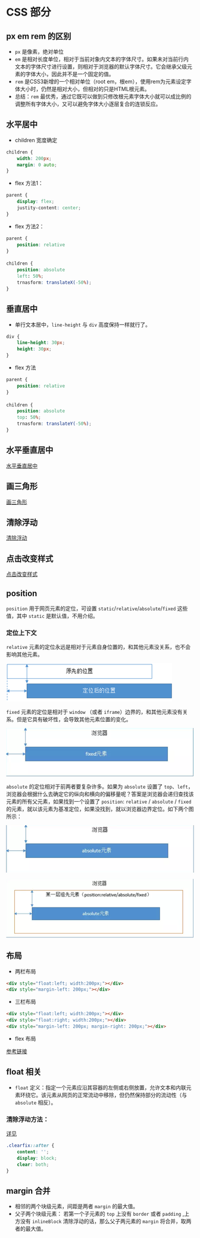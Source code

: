 # CSS 部分

## px em rem 的区别

- `px` 是像素，绝对单位
- `em` 是相对长度单位，相对于当前对象内文本的字体尺寸。如果未对当前行内文本的字体尺寸进行设置，则相对于浏览器的默认字体尺寸。它会继承父级元素的字体大小，因此并不是一个固定的值。
- `rem` 是CSS3新增的一个相对单位（root em，根em），使用rem为元素设定字体大小时，仍然是相对大小，但相对的只是HTML根元素。
- 总结：`rem` 最优秀，通过它既可以做到只修改根元素字体大小就可以成比例的调整所有字体大小，又可以避免字体大小逐层复合的连锁反应。

## 水平居中

- children 宽度确定

```css
children {
    width: 200px;
    margin: 0 auto;
}
```

- flex 方法1：

```css
parent {
    display: flex;
    justity-content: center;
}
```

- flex 方法2：

```css
parent {
    position: relative
}

children {
    position: absolute
    left: 50%;
    trnasform: translateX(-50%);
}
```

## 垂直居中

- 单行文本居中，`line-height` 与 `div` 高度保持一样就行了。

```css
div {
    line-height: 30px;
    height: 30px;
}
```
- flex 方法

```css
parent {
    position: relative
}

children {
    position: absolute
    top: 50%;
    trnasform: translateY(-50%);
}
```

## 水平垂直居中
[水平垂直居中](https://github.com/wangwenyue/CSS-me/blob/master/example/%E6%B0%B4%E5%B9%B3%E5%9E%82%E7%9B%B4%E5%B1%85%E4%B8%AD.html)

## 画三角形
[画三角形](https://github.com/wangwenyue/CSS-me/blob/master/example/triangle.html)

## 清除浮动
[清除浮动](https://github.com/wangwenyue/CSS-me/blob/master/example/%E6%B8%85%E9%99%A4%E6%B5%AE%E5%8A%A8.html)

## 点击改变样式
[点击改变样式](https://github.com/wangwenyue/CSS-me/blob/master/example/%E7%82%B9%E5%87%BB%E6%94%B9%E5%8F%98%E6%A0%B7%E5%BC%8F.html)

## position

`position` 用于网页元素的定位，可设置 `static`/`relative`/`absolute`/`fixed` 这些值，其中 `static` 是默认值，不用介绍。

### 定位上下文

`relative` 元素的定位永远是相对于元素自身位置的，和其他元素没关系，也不会影响其他元素。

![relative_position.png](https://raw.githubusercontent.com/wangwenyue/Pic-bed/master/relative_position.png)

`fixed` 元素的定位是相对于 `window` （或者 `iframe`）边界的，和其他元素没有关系。但是它具有破坏性，会导致其他元素位置的变化。

![fixed_position.png](https://raw.githubusercontent.com/wangwenyue/Pic-bed/master/fixed_position.png)

`absolute` 的定位相对于前两者要复杂许多。如果为 `absolute` 设置了 `top`、`left`，浏览器会根据什么去确定它的纵向和横向的偏移量呢？答案是浏览器会递归查找该元素的所有父元素，如果找到一个设置了 `position`: `relative` / `absolute` / `fixed` 的元素，就以该元素为基准定位，如果没找到，就以浏览器边界定位。如下两个图所示：

![absolute_position_1.png](https://raw.githubusercontent.com/wangwenyue/Pic-bed/master/absolute_position_1.png)

![absolute_position_2.png](https://raw.githubusercontent.com/wangwenyue/Pic-bed/master/absolute_position_2.png)

## 布局

- 两栏布局

```html
<div style="float:left; width:200px;"></div>
<div style="margin-left: 200px;"></div>
```
- 三栏布局

```html
<div style="float:left; width:200px;"></div>
<div style="float:right; width:200px;"></div>
<div style="margin-left: 200px; margin-right: 200px;"></div>
```
- flex 布局

[参考链接](http://www.ruanyifeng.com/blog/2015/07/flex-grammar.html)

## float 相关

- `float` 定义：指定一个元素应沿其容器的左侧或右侧放置，允许文本和内联元素环绕它。该元素从网页的正常流动中移除，但仍然保持部分的流动性（与 `absolute` 相反）。

### 清除浮动方法：

[详见](https://github.com/wangwenyue/CSS-me/blob/master/example/%E6%B8%85%E9%99%A4%E6%B5%AE%E5%8A%A8.html)

```css
.clearfix::after {
    content: '';
    display: block;
    clear: both;
}
```

## margin 合并

- 相邻的两个块级元素，间距是两者 `margin` 的最大值。
- 父子两个块级元素： 若第一个子元素的 `top` 上没有 `border` 或者 `padding` ,上方没有 `inlineBlock` 清除浮动的话，那么父子两元素的 `margin` 将合并，取两者的最大值。
